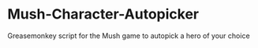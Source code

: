 # Mush-Character-Autopicker
Greasemonkey script for the Mush game to autopick a hero of your choice
